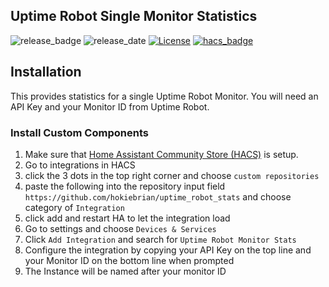 ## Uptime Robot Single Monitor Statistics

![release_badge](https://img.shields.io/github/v/release/hokiebrian/uptime_robot_stats?style=for-the-badge)
![release_date](https://img.shields.io/github/release-date/hokiebrian/uptime_robot_stats?style=for-the-badge)
[![License](https://img.shields.io/github/license/hokiebrian/uptime_robot_stats?style=for-the-badge)](https://opensource.org/licenses/Apache-2.0)
[![hacs_badge](https://img.shields.io/badge/HACS-Custom-orange.svg?style=for-the-badge)](https://github.com/custom-components/hacs)

## Installation

This provides statistics for a single Uptime Robot Monitor. You will need an API Key and your Monitor ID from Uptime Robot.

### Install Custom Components

1) Make sure that [Home Assistant Community Store (HACS)](https://github.com/custom-components/hacs) is setup.
2) Go to integrations in HACS
3) click the 3 dots in the top right corner and choose `custom repositories`
4) paste the following into the repository input field `https://github.com/hokiebrian/uptime_robot_stats` and choose category of `Integration`
5) click add and restart HA to let the integration load
6) Go to settings and choose `Devices & Services`
7) Click `Add Integration` and search for `Uptime Robot Monitor Stats`
8) Configure the integration by copying your API Key on the top line and your Monitor ID on the bottom line when prompted
9) The Instance will be named after your monitor ID
